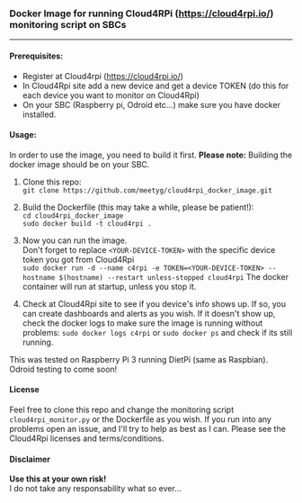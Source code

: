 ### Docker Image for running Cloud4RPi (https://cloud4rpi.io/) monitoring script on SBCs
---
#### Prerequisites:
- Register at Cloud4rpi (https://cloud4rpi.io/)
- In Cloud4Rpi site add a new device and get a device TOKEN (do this for each device you want to monitor on Cloud4Rpi)
- On your SBC (Raspberry pi, Odroid etc...) make sure you have docker installed.

#### Usage:
In order to use the image, you need to build it first.
**Please note:** Building the docker image should be on your SBC.

1. Clone this repo: <br>
`git clone https://github.com/meetyg/cloud4rpi_docker_image.git`

2. Build the Dockerfile (this may take a while, please be patient!): <br>
`cd cloud4rpi_docker_image` <br>
`sudo docker build -t cloud4rpi .`

3. Now you can run the image. <br>
Don't forget to replace `<YOUR-DEVICE-TOKEN>` with the specific device token you got from Cloud4Rpi <br>
`sudo docker run -d --name c4rpi -e TOKEN=<YOUR-DEVICE-TOKEN> --hostname $(hostname) --restart unless-stopped cloud4rpi`
The docker container will run at startup, unless you stop it.

4. Check at Cloud4Rpi site to see if you device's info shows up. If so, you can create dashboards and alerts as you wish.
If it doesn't show up, check the docker logs to make sure the image is running without problems:
`sudo docker logs c4rpi` or `sudo docker ps` and check if its still running.

This was tested on Raspberry Pi 3 running DietPi (same as Raspbian).
Odroid testing to come soon!

#### License
Feel free to clone this repo and change the monitoring script `cloud4rpi_monitor.py` or the Dockerfile as you wish.
If you run into any problems open an issue, and I'll try to help as best as I can.
Please see the Cloud4Rpi licenses and terms/conditions.

#### Disclaimer
**Use this at your own risk!** <br>
I do not take any responsability what so ever...



